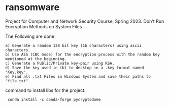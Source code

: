 # ransomware
 Project for Computer and Network Security Course, Spring 2023.
 Don't Run Encryption Methods on System Files

 The Following are done:
 ```
 a) Generate a random 128 bit key (16 characters) using ascii characters.
 b) Use AES (CBC mode) for the encryption process with the random key mentioned at the beginning.
 c) Generate a Public/Private key-pair using RSA.
 d) Save the key used in (b) to desktop in a .key format named "Key.key".
 e) Find all .txt Files in Windows System and save their paths to "file.txt"
 ```


 command to install libs for the project:

```
 conda install -c conda-forge pycryptodome
```
